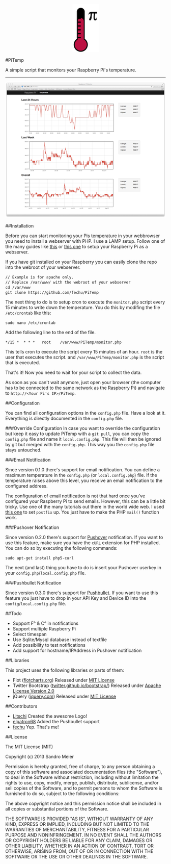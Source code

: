 <p align="center">
	<img src="img/PiTemp.png" />
</p>

#PiTemp

A simple script that monitors your Raspberry Pi's temperature.

----


![Example Photo](img/Example.png)

##Installation

Before you can start monitoring your Pis temperature in your webbrowser you need to install a webserver with PHP. I use a LAMP setup. Follow one of the many guides like [this](http://www.dingleberrypi.com/2012/09/tutorial-install-apache-php-and-mysql-on-raspberry-pi/) or [this one](http://www.wikihow.com/Make-a-Raspberry-Pi-Web-Server) to setup your Raspberry Pi as a webserver. 

If you have git installed on your Raspberry you can easily clone the repo into the webroot of your webserver. 

	// Example is for apache only. 
	// Replace /var/www/ with the webroot of your webserver
	cd /var/www
	git clone https://github.com/fechu/PiTemp
	
The next thing to do is to setup cron to execute the `monitor.php` script every 15 minutes to write down the temperature. You do this by modifing the file `/etc/crontab` like this:

	sudo nano /etc/crontab

Add the following line to the end of the file.

	*/15 *  * * *   root    /var/www/PiTemp/monitor.php
	
This tells cron to execute the script every 15 minutes of an hour. `root` is the user that executes the script. and `/var/www/PiTemp/monitor.php` is the script that is executed.

That's it! Now you need to wait for your script to collect the data. 

As soon as you can't wait anymore, just open your browser (the computer has to be connected to the same network as the Raspberry Pi) and navigate to `http://<Your Pi's IP>/PiTemp`.

##Configuration

You can find all configuration options in the `config.php` file. Have a look at it. Everything is directly documented in the `config.php` file. 

###Override Configuration
In case you want to override the configuration but keep it easy to update PiTemp with a `git pull`, you can copy the `config.php` file and name it `local.config.php`. This file will then be ignored by git but merged with the `config.php`. This way you the `config.php` file stays untouched.

###Email Notification

Since version 0.1.0 there's support for email notification. You can define a maximum temperature in the `config.php` (or `local.config.php`) file. If the temperature raises above this level, you receive an email notification to the configured address.

The configuration of email notification is not that hard once you've configured your Raspberry Pi to send emails. However, this can be a little bit tricky. Use one of the many tutorials out there in the world wide web. I used [this one](http://www.dingleberrypi.com/2012/09/tutorial-install-postfix-to-allow-outgoing-email-on-raspberry-pi/) to set `postfix` up. You just have to make the PHP `mail()` function work.

###Pushover Notification

Since version 0.2.0 there's support for [Pushover](http://pushover.net) notification. If you want to use this feature, make sure you have the `cURL` extension for PHP installed. You can do so by executing the following commands: 

	sudo apt-get install php5-curl

The next (and last) thing you have to do is insert your Pushover userkey in your `config.php`/`local.config.php` file. 

###Pushbullet Notification

Since version 0.3.0 there's support for [Pushbullet](https://www.pushbullet.com). If you want to use this feature you just have to drop in your API Key and Device ID into the `config`/`local.config.php` file. 


##Todo

- Support F&deg; & C&deg; in notifications
- Support multiple Raspberry Pi
- Select timespan
- Use Sqlite/Mysql database instead of textfile
- Add possibility to test notifications
- Add support for hostname/IPAddress in Pushover notification


##Libraries

This project uses the following libraries or parts of them:

- Flot ([flotcharts.org](http://www.flotcharts.org)) Released under [MIT License](http://opensource.org/licenses/MIT)
- Twitter Bootstrap ([twitter.github.io/bootstrap/](https://twitter.github.io/bootstrap)) Released under [Apache License Version 2.0](http://www.apache.org/licenses/LICENSE-2.0)
- jQuery ([jquery.com](http://jquery.com)) Released under [MIT License](http://opensource.org/licenses/MIT)

##Contributors

- [Litschi](https://github.com/Litschi) Created the awesome Logo!
- [elpatron68](https://github.com/elpatron68) Added the Pushbullet support
- [fechu](https://github.com/fechu) Yep. That's me!


##License

The MIT License (MIT)

Copyright (c) 2013 Sandro Meier

Permission is hereby granted, free of charge, to any person obtaining a copy
of this software and associated documentation files (the "Software"), to deal
in the Software without restriction, including without limitation the rights
to use, copy, modify, merge, publish, distribute, sublicense, and/or sell
copies of the Software, and to permit persons to whom the Software is
furnished to do so, subject to the following conditions:

The above copyright notice and this permission notice shall be included in
all copies or substantial portions of the Software.

THE SOFTWARE IS PROVIDED "AS IS", WITHOUT WARRANTY OF ANY KIND, EXPRESS OR
IMPLIED, INCLUDING BUT NOT LIMITED TO THE WARRANTIES OF MERCHANTABILITY,
FITNESS FOR A PARTICULAR PURPOSE AND NONINFRINGEMENT. IN NO EVENT SHALL THE
AUTHORS OR COPYRIGHT HOLDERS BE LIABLE FOR ANY CLAIM, DAMAGES OR OTHER
LIABILITY, WHETHER IN AN ACTION OF CONTRACT, TORT OR OTHERWISE, ARISING FROM,
OUT OF OR IN CONNECTION WITH THE SOFTWARE OR THE USE OR OTHER DEALINGS IN
THE SOFTWARE.
